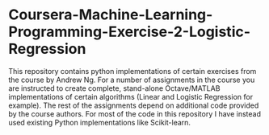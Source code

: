 # Coursera-Machine-Learning-Programming-Exercise-2-Logistic-Regression
This repository contains python implementations of certain exercises from the course by Andrew Ng.  For a number of assignments in the course you are instructed to create complete, stand-alone Octave/MATLAB implementations of certain algorithms (Linear and Logistic Regression for example). The rest of the assignments depend on additional code provided by the course authors. For most of the code in this repository I have instead used existing Python implementations like Scikit-learn.
